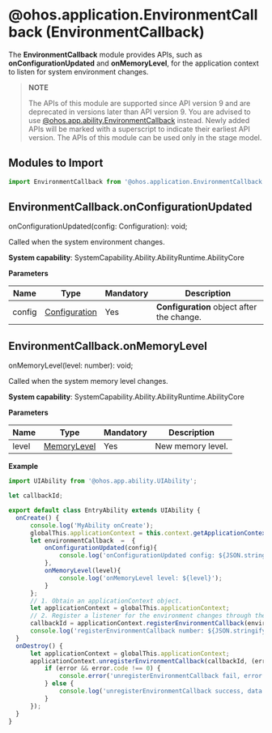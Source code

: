 # @ohos.application.EnvironmentCallback (EnvironmentCallback)

The **EnvironmentCallback** module provides APIs, such as **onConfigurationUpdated** and **onMemoryLevel**, for the application context to listen for system environment changes.

> **NOTE**
> 
> The APIs of this module are supported since API version 9 and are deprecated in versions later than API version 9. You are advised to use [@ohos.app.ability.EnvironmentCallback](js-apis-app-ability-environmentCallback.md) instead. Newly added APIs will be marked with a superscript to indicate their earliest API version. 
> The APIs of this module can be used only in the stage model.


## Modules to Import

```ts
import EnvironmentCallback from '@ohos.application.EnvironmentCallback';
```


## EnvironmentCallback.onConfigurationUpdated

onConfigurationUpdated(config: Configuration): void;

Called when the system environment changes.

**System capability**: SystemCapability.Ability.AbilityRuntime.AbilityCore

**Parameters**

  | Name| Type| Mandatory| Description| 
  | -------- | -------- | -------- | -------- |
  | config | [Configuration](js-apis-application-configuration.md) | Yes| **Configuration** object after the change.|

## EnvironmentCallback.onMemoryLevel

onMemoryLevel(level: number): void;

Called when the system memory level changes.

**System capability**: SystemCapability.Ability.AbilityRuntime.AbilityCore

**Parameters**

  | Name| Type| Mandatory| Description|
  | -------- | -------- | -------- | -------- |
  | level  | [MemoryLevel](js-apis-app-ability-abilityConstant.md#abilityconstantmemorylevel) | Yes| New memory level.|

**Example**

  ```ts
import UIAbility from '@ohos.app.ability.UIAbility';

let callbackId;

export default class EntryAbility extends UIAbility {
    onCreate() {
        console.log('MyAbility onCreate');
        globalThis.applicationContext = this.context.getApplicationContext();
        let environmentCallback  =  {
            onConfigurationUpdated(config){
                console.log('onConfigurationUpdated config: ${JSON.stringify(config)}');
            },
            onMemoryLevel(level){
                console.log('onMemoryLevel level: ${level}');
            }
        };
        // 1. Obtain an applicationContext object.
        let applicationContext = globalThis.applicationContext;
        // 2. Register a listener for the environment changes through the applicationContext object.
        callbackId = applicationContext.registerEnvironmentCallback(environmentCallback);
        console.log('registerEnvironmentCallback number: ${JSON.stringify(callbackId)}');
    }
    onDestroy() {
        let applicationContext = globalThis.applicationContext;
        applicationContext.unregisterEnvironmentCallback(callbackId, (error, data) => {
            if (error && error.code !== 0) {
                console.error('unregisterEnvironmentCallback fail, error: ${JSON.stringify(error)}');
            } else {
                console.log('unregisterEnvironmentCallback success, data: ${JSON.stringify(data)}');
            }
        });
    }
}
  ```
